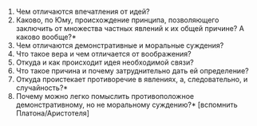 1. Чем отличаются впечатления от идей?
2. Каково, по Юму, происхождение принципа, позволяющего заключить от множества частных явлений к их общей причине? А каково вообще?*
3. Чем отличаются демонстративные и моральные суждения?
4. Что такое вера и чем отличается от воображения?
5. Откуда и как происходит идея необходимой связи?
6. Что такое причина и почему затруднительно дать ей определение?
7. Откуда проистекает противоречие в явлениях, а, следовательно, и случайность?*
8. Почему можно легко помыслить противоположное демонстративному, но не моральному суждению?* [вспомнить Платона/Аристотеля]